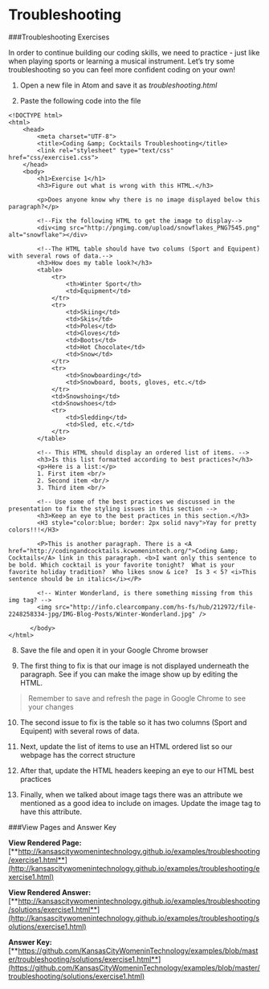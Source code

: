 # Troubleshooting

###Troubleshooting Exercises

In order to continue building our coding skills, we need to practice - just like when playing sports or learning a musical instrument. Let’s try some troubleshooting so you can feel more confident coding on your own!

1.  Open a new file in Atom and save it as *troubleshooting.html*

2.  Paste the following code into the file
```
<!DOCTYPE html>
<html>
    <head>
        <meta charset="UTF-8">
        <title>Coding &amp; Cocktails Troubleshooting</title>
        <link rel="stylesheet" type="text/css" href="css/exercise1.css">
    </head>
    <body>
        <h1>Exercise 1</h1>
        <h3>Figure out what is wrong with this HTML.</h3>
        
        <p>Does anyone know why there is no image displayed below this paragraph?</p>
        
        <!--Fix the following HTML to get the image to display-->
        <div<img src="http://pngimg.com/upload/snowflakes_PNG7545.png" alt="snowflake"></div>
        
        <!--The HTML table should have two colums (Sport and Equipent) with several rows of data.-->
        <h3>How does my table look?</h3>
        <table>
            <tr>
                <th>Winter Sport</th>
                <td>Equipment</td>
            </tr>
            <tr>
                <td>Skiing</td>
                <td>Skis</td>
                <td>Poles</td>
                <td>Gloves</td>
                <td>Boots</td>
                <td>Hot Chocolate</td>
                <td>Snow</td>
            </tr>
            <tr>
                <td>Snowboarding</td>
                <td>Snowboard, boots, gloves, etc.</td>
            </tr>
            <td>Snowshoing</td>
            <td>Snowshoes</td>
            <tr>
                <td>Sledding</td>
                <td>Sled, etc.</td>
            </tr>
        </table>
        
        <!-- This HTML should display an ordered list of items. -->
        <h3>Is this list formatted according to best practices?</h3>
        <p>Here is a list:</p>
        1. First item <br/>
        2. Second item <br/>
        3. Third item <br/>

        <!-- Use some of the best practices we discussed in the presentation to fix the styling issues in this section -->
        <h3>Keep an eye to the best practices in this section.</h3>
        <H3 style="color:blue; border: 2px solid navy">Yay for pretty colors!!!</H3>
        
        <P>This is another paragraph. There is a <A href="http://codingandcocktails.kcwomenintech.org/">Coding &amp; Cocktails</A> link in this paragraph. <b>I want only this sentence to be bold. Which cocktail is your favorite tonight?  What is your favorite holiday tradition?  Who likes snow & ice?  Is 3 < 5? <i>This sentence should be in italics</i></P>
        
        <!-- Winter Wonderland, is there something missing from this img tag? -->
        <img src="http://info.clearcompany.com/hs-fs/hub/212972/file-2248258334-jpg/IMG-Blog-Posts/Winter-Wonderland.jpg" />
    
      </body>
</html>
```

8.  Save the file and open it in your Google Chrome browser

9.  The first thing to fix is that our image is not displayed underneath the paragraph.  See if you can make the image show up by editing the HTML. 
> Remember to save and refresh the page in Google Chrome to see your changes

10. The second issue to fix is the table so it has two columns (Sport and Equipent) with several rows of data.

11. Next, update the list of items to use an HTML ordered list so our webpage has the correct structure

12. After that, update the HTML headers keeping an eye to our HTML best practices

13. Finally, when we talked about image tags there was an attribute we mentioned as a good idea to include on images.  Update the image tag to have this attribute.

###View Pages and Answer Key

**View Rendered Page:** [**http://kansascitywomenintechnology.github.io/examples/troubleshooting/exercise1.html**](http://kansascitywomenintechnology.github.io/examples/troubleshooting/exercise1.html)

**View Rendered Answer:**
[**http://kansascitywomenintechnology.github.io/examples/troubleshooting/solutions/exercise1.html**](http://kansascitywomenintechnology.github.io/examples/troubleshooting/solutions/exercise1.html)

**Answer Key:**
[**https://github.com/KansasCityWomeninTechnology/examples/blob/master/troubleshooting/solutions/exercise1.html**](https://github.com/KansasCityWomeninTechnology/examples/blob/master/troubleshooting/solutions/exercise1.html)




